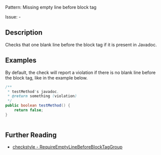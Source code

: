 Pattern: Missing empty line before block tag

Issue: -

## Description

Checks that one blank line before the block tag if it is present in Javadoc. 

## Examples

By default, the check will report a violation if there is no blank line before the block tag, like in the example below. 

```java
/**
 * testMethod's javadoc.
 * @return something (violation)
 */
public boolean testMethod() {
    return false;
}
    
```

## Further Reading

* [checkstyle - RequireEmptyLineBeforeBlockTagGroup](http://checkstyle.sourceforge.net/config_javadoc.html#RequireEmptyLineBeforeBlockTagGroup)